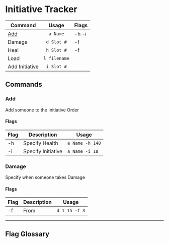# Initiative Tracker

| Command | Usage | Flags |
|---|:---:|---|
| [Add](#Add) | `a Name` | -h -i |
| Damage | `d Slot #` | -f |
| Heal | `h Slot #` | -f |
| Load | `l filename` | |
| Add Initiative | `i Slot #` | |


## Commands
### Add
Add someone to the Initiative Order
#### Flags
| Flag | Description | Usage |
| --- | --- | --- |
| -h | Specify Health | `a Name -h 140` |
| -i | Specify Initiative | `a Name -i 18`|

### Damage
Specify when someone takes Damage
#### Flags
| Flag | Description | Usage |
| --- | --- | --- |
| -f | From | `d 1 15 -f 3` |

---
## Flag Glossary
